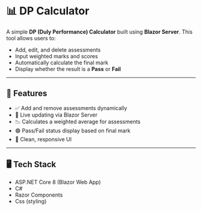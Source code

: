 # 📊 DP Calculator

A simple **DP (Duly Performance) Calculator** built using **Blazor Server**. This tool allows users to:

- Add, edit, and delete assessments
- Input weighted marks and scores
- Automatically calculate the final mark
- Display whether the result is a **Pass** or **Fail**

---

## 🚀 Features

- ✅ Add and remove assessments dynamically
- 🔄 Live updating via Blazor Server
- 📉 Calculates a weighted average for assessments
- 🟢 Pass/Fail status display based on final mark
- 🎨 Clean, responsive UI

---

## 🖥️ Tech Stack

- ASP.NET Core 8 (Blazor Web App)
- C#
- Razor Components
- Css (styling)




